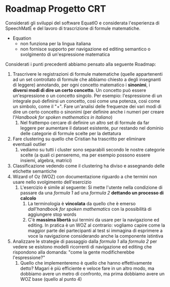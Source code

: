 # Roadmap Progetto CRT

Considerati gli sviluppi del software EquatIO e considerata l'esperienza di SpeechMatE e del lavoro di trascrizione di formule matematiche.

- Equation
  - non funziona per la lingua italiana
  - non fornisce supporto per navigazione ed editing semantico o svolgimento di un'espressione matematica

Considerati i punti precedenti abbiamo pensato alla seguente Roadmap:

1. Trascrivere le registrazioni di formule matematiche (quelle appartenenti ad un set controllato di formule che abbiamo chiesto a degli insegnanti di leggere) annotando, per ogni concetto matematico i **sinonimi**, i **diversi modi di dire un certo concetto**. Un concetto può essere un'espressione o un concetto singolo. Per esempio: l'espressione di un integrale può definirsi un concetto, così come una potenza, così come un simbolo, come il "+". Fare un'analisi delle frequenze dei vari modi di dire un certo concetto o sinonimi (per definire anche i numeri per creare l'*Handbook for spoken mathematics in italiano*)
   1. Nel frattempo cercare di definire un altro set di formule da far leggere per aumentare il dataset esistente, pur restando nel dominio delle categorie di formule scelte per la dettatura
2. Fare clustering su quello che Cristian ha trascritto per eliminare eventuali outlier
   1. vediamo su tutti i cluster sono separabili secondo le nostre categorie scelte (a quali ci penseremo, ma per esempio possono essere insiemi, algebra, matrici)
3. Classificazione vedendo come il clustering ha diviso e assegnando delle etichette semantiche
4. Wizard of Oz (WOZ) con documentazione riguardo a che termini non usare nello svolgimento dell'esercizio
   1. L'esercizio è simile al seguente: Si mette l'utente nella condizione di passare da una *formula 1* ad una *formula 2* **dettando un processo di calcolo**
      1. La terminologia è **vincolata** da quello che è emerso *dall'handbook for spoken mathematics* con la possibilità di aggiungere stop words
      2. C'è **massima libertà** sui termini da usare per la navigazione ed editing. In pratica è un WOZ al contrario: vogliamo capire come la maggior parte dei partecipanti al test si immagina di esprimere a voce la navigazione considerando anche la componente istintiva
5. Analizzare le strategie di passaggio dalla *formula 1* alla *formula 2* per vedere se esistono modelli ricorrenti di navigazione ed editing che rispondono alla domanda: "come la gente modificherebbe l'espressione?"
   1. Quello che implementeremo è quello che hanno effettivamente detto? Magari è più efficiente e veloce fare in un altro modo, ma dobbiamo avere un metro di confronto, ma prima dobbiamo avere un WOZ base (quello al punto 4)
